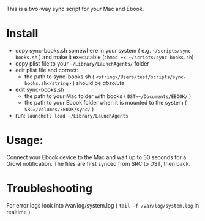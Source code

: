 This is a two-way sync script for your Mac and Ebook. 

Install
=======

* copy sync-books.sh somewhere in your system ( e.g. `~/scripts/sync-books.sh` ) and make it executable (`chmod +x ~/scripts/sync-books.sh`)
* copy plist file to your `~/Library/LaunchAgents/` folder
* edit plist file and correct:
    * the path to sync-books.sh ( `<string>/Users/test/scripts/sync-books.sh</string>` ) should be *absolute* 
* edit sync-books.sh
    * the path to your Mac folder with books ( `DST=~/Documents/EBOOK/` )
    * the path to your Ebook folder when it is mounted to the system ( `SRC=/Volumes/EBOOK/sync/` )
* run: `launchctl load ~/Library/LaunchAgents`


Usage:
======
Connect your Ebook device to the Mac and wait up to 30 seconds for a Growl notification.
The files are first synced from SRC to DST, then back.


Troubleshooting
===============
For error logs look into /var/log/system.log ( `tail -f /var/log/system.log` in realtime )

